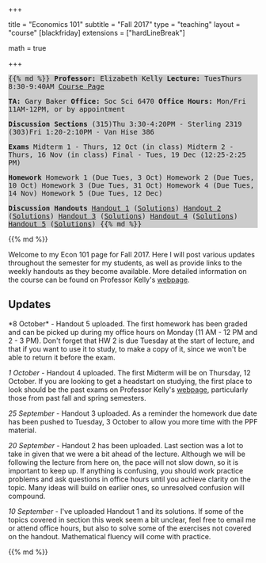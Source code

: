 +++

title = "Economics 101"
subtitle = "Fall  2017"
type = "teaching"
layout = "course"
[blackfriday]
  extensions = ["hardLineBreak"]
  
math = true

+++

<style type="text/css">
#sidebar {
background: #cccccc;
font-family: monospace
}
</style>

<div class="row">
<div class="col-xs-12 col-md-5" id="sidebar">

{{% md %}}
**Professor:** Elizabeth Kelly
**Lecture:** TuesThurs 8:30-9:40AM
[Course Page](http://www.ssc.wisc.edu/~ekelly/econ101/)

**TA:** Gary Baker
**Office:** Soc Sci 6470
**Office Hours:** Mon/Fri 11AM-12PM, or by appointment

**Discussion Sections**
(315)Thu 3:30-4:20PM - Sterling 2319
(303)Fri 1:20-2:10PM - Van Hise 386


**Exams**
Midterm 1 - Thurs, 12 Oct (in class)
Midterm 2 - Thurs, 16 Nov (in class)
Final - Tues, 19 Dec (12:25-2:25 PM)

**Homework**
Homework 1 (Due Tues,  3 Oct)
Homework 2 (Due Tues, 10 Oct)
Homework 3 (Due Tues, 31 Oct)
Homework 4 (Due Tues, 14 Nov)
Homework 5 (Due Tues, 12 Dec)

**Discussion Handouts**
[Handout 1](https://drive.google.com/open?id=0B0B9_804AJMoNnJ0YXEyMjR4Z2s) ([Solutions](https://drive.google.com/open?id=0B0B9_804AJMoUTlVSUFmd3V0bFE))
[Handout 2](https://drive.google.com/open?id=0B0B9_804AJMobWt3dXZhZDA1YnM) ([Solutions](https://drive.google.com/open?id=0B0B9_804AJMoaU5MSURDUzFJTGs))
[Handout 3](https://drive.google.com/open?id=0B0B9_804AJMoakpFaEM4ZThfd3M) ([Solutions](https://drive.google.com/open?id=0B0B9_804AJMoWEtuaHhIT3QzMG8))
[Handout 4](https://www.dropbox.com/s/kdh7ml5w2ms0eik/handout4.pdf?dl=0) ([Solutions](https://www.dropbox.com/s/fgfxjc98y7d4xhk/handout4-solutions.pdf?dl=0))
[Handout 5](https://www.dropbox.com/s/u3cjgxchbmbj85w/handout5.pdf?dl=0) ([Solutions](https://www.dropbox.com/s/p4dnlxqgqnirib1/handout5-solutions.pdf?dl=0))
{{% md %}}
</div>

<div class="col-xs-12 col-md-7">{{% md %}}


Welcome to my Econ 101 page for Fall 2017. Here I will post various updates throughout the semester for my students, as well as provide links to the weekly handouts as they become available. More detailed information on the course can be found on Professor Kelly's [webpage](http://www.ssc.wisc.edu/~ekelly/econ101/).

<h2>Updates</h2>
*8 October* - Handout 5 uploaded. The first homework has been graded and can be picked up during my office hours on Monday (11 AM - 12 PM and 2 - 3 PM). Don't forget that HW 2 is due Tuesday at the start of lecture, and that if you want to use it to study, to make a copy of it, since we won't be able to return it before the exam.

*1 October* - Handout 4 uploaded. The first Midterm will be on Thursday, 12 October. If you are looking to get a headstart on studying, the first place to look should be the past exams on Professor Kelly's [webpage](http://www.ssc.wisc.edu/~ekelly/econ101/), particularly those from past fall and spring semesters.

*25 September* - Handout 3 uploaded. As a reminder the homework due date has been pushed to Tuesday, 3 October to allow you more time with the PPF material.

*20 September* - Handout 2 has been uploaded. Last section was a lot to take in given that we were a bit ahead of the lecture. Although we will be following the lecture from here on, the pace will not slow down, so it is important to keep up. If anything is confusing, you should work practice problems and ask questions in office hours until you achieve clarity on the topic. Many ideas will build on earlier ones, so unresolved confusion will compound. 

*10 September* - I've uploaded Handout 1 and its solutions. If some of the topics covered in section this week seem a bit unclear, feel free to email me or attend office hours, but also to solve some of the exercises not covered on the handout. Mathematical fluency will come with practice.


{{% md %}}
<div>
</div>
